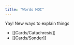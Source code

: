 ```yaml
---
title: "Words MOC"
---
```

Yay! New ways to explain things
+ [[Cards/Catachresis]]
+ [[Cards/Sonder]]